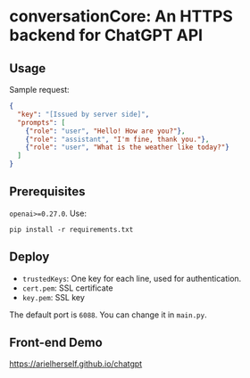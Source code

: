 # conversationCore: An HTTPS backend for ChatGPT API

## Usage

Sample request:

```json
{
  "key": "[Issued by server side]",
  "prompts": [
    {"role": "user", "Hello! How are you?"}, 
    {"role": "assistant", "I'm fine, thank you."}, 
    {"role": "user", "What is the weather like today?"}
  ]
}
```

## Prerequisites

`openai>=0.27.0`. Use:

```
pip install -r requirements.txt
```

## Deploy

- `trustedKeys`: One key for each line, used for authentication.
- `cert.pem`: SSL certificate
- `key.pem`: SSL key

The default port is `6088`. You can change it in `main.py`.

## Front-end Demo

https://arielherself.github.io/chatgpt
